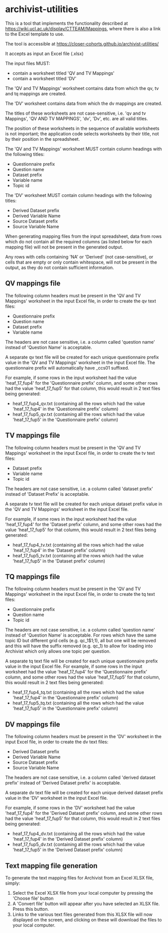 # archivist-utilities

This is a tool that implements the functionality described at https://wiki.ucl.ac.uk/display/CTTEAM/Mappings, where there is also a link to the Excel template to use. 

The tool is accessible at https://closer-cohorts.github.io/archivist-utilities/

It accepts as input an Excel file (.xlsx)

The input files MUST:

- contain a worksheet titled 'QV and TV Mappings'
- contain a worksheet titled 'DV'

The 'QV and TV Mappings' worksheet contains data from which the qv, tv and tq mappings are created.

The 'DV' worksheet contains data from which the dv mappings are created.

The titles of these worksheets are not case-sensitive, i.e. 'qv and tv Mappings', 'QV AND TV MAPPINGS', 'dv', 'Dv', etc. are all valid titles.

The position of these worksheets in the sequence of available worksheets is not important; the application code selects worksheets by their title, not by their position in the spreadsheet.

The 'QV and TV Mappings' worksheet MUST contain column headings with the following titles:

- Questionnaire prefix
- Question name
- Dataset prefix
- Variable name
- Topic id

The 'DV' worksheet MUST contain column headings with the following titles:

- Derived Dataset prefix
- Derived Variable Name
- Source Dataset prefix
- Source Variable Name

When generating mapping files from the input spreadsheet, data from rows which do not contain all the required columns (as listed below for each mapping file) will not be present in the generated output.

Any rows with cells containing 'NA' or 'Derived' (not case-sensitive), or cells that are empty or only contain whitespace, will not be present in the output, as they do not contain sufficient information.

## QV mappings file

The following column headers must be present in the 'QV and TV Mappings' worksheet in the input Excel file, in order to create the qv text files:

 - Questionnaire prefix
 - Question name
 - Dataset prefix
 - Variable name

The headers are not case sensitive, i.e. a column called 'question name' instead of 'Question Name' is acceptable.

A separate qv text file will be created for each unique questionnaire prefix value in the 'QV and TV Mappings' worksheet in the input Excel file. The questionnaire prefix will automatically have _ccs01 suffixed. 

For example, if some rows in the input worksheet had the value 'heaf_17_fup4' for the 'Questionnaire prefix' column, and some other rows had the value 'heaf_17_fup5' for that column, this would result in 2 text files being generated: 
 
 - heaf_17_fup4_qv.txt (containing all the rows which had the value 'heaf_17_fup4' in the 'Questionnaire prefix' column)
 - heaf_17_fup5_qv.txt (containing all the rows which had the value 'heaf_17_fup5' in the 'Questionnaire prefix' column)

## TV mappings file

The following column headers must be present in the 'QV and TV Mappings' worksheet in the input Excel file, in order to create the tv text files:

 - Dataset prefix
 - Variable name
 - Topic id

The headers are not case sensitive, i.e. a column called 'dataset prefix' instead of 'Dataset Prefix' is acceptable.

A separate tv text file will be created for each unique dataset prefix value in the 'QV and TV Mappings' worksheet in the input Excel file.

For example, if some rows in the input worksheet had the value 'heaf_17_fup4' for the 'Dataset prefix' column, and some other rows had the value 'heaf_17_fup5' for that column, this would result in 2 text files being generated: 
 
 - heaf_17_fup4_tv.txt (containing all the rows which had the value 'heaf_17_fup4' in the 'Dataset prefix' column)
 - heaf_17_fup5_tv.txt (containing all the rows which had the value 'heaf_17_fup5' in the 'Dataset prefix' column)
 
## TQ mappings file

The following column headers must be present in the 'QV and TV Mappings' worksheet in the input Excel file, in order to create the tq text files:

 - Questionnaire prefix
 - Question name
 - Topic id

The headers are not case sensitive, i.e. a column called 'question name' instead of 'Question Name' is acceptable. For rows which have the same topic ID but different grid cells (e.g. qc_1$1;1), all but one will be removed and this will have the suffix removed (e.g. qc_1) to allow for loading into Archivist which only allows one topic per question. 

A separate tq text file will be created for each unique questionnaire prefix value in the input Excel file.
For example, if some rows in the input worksheet had the value 'heaf_17_fup4' for the 'Questionnaire prefix' column, and some other rows had the value 'heaf_17_fup5' for that column, this would result in 2 text files being generated: 
 
 - heaf_17_fup4_tq.txt (containing all the rows which had the value 'heaf_17_fup4' in the 'Questionnaire prefix' column)
 - heaf_17_fup5_tq.txt (containing all the rows which had the value 'heaf_17_fup5' in the 'Questionnaire prefix' column)
 
## DV mappings file

The following column headers must be present in the 'DV' worksheet in the input Excel file, in order to create the dv text files:

 - Derived Dataset prefix
 - Derived Variable Name
 - Source Dataset prefix
 - Source Variable Name

The headers are not case sensitive, i.e. a column called 'derived dataset prefix' instead of 'Derived Dataset prefix' is acceptable.

A separate dv text file will be created for each unique derived dataset prefix value in the 'DV' worksheet in the input Excel file.

For example, if some rows in the 'DV' worksheet had the value 'heaf_17_fup4' for the 'Derived Dataset prefix' column, and some other rows had the value 'heaf_17_fup5' for that column, this would result in 2 text files being generated: 
 
 - heaf_17_fup4_dv.txt (containing all the rows which had the value 'heaf_17_fup4' in the 'Derived Dataset prefix' column)
 - heaf_17_fup5_dv.txt (containing all the rows which had the value 'heaf_17_fup5' in the 'Derived Dataset prefix' column)
          
## Text mapping file generation

To generate the text mapping files for Archivist from an Excel XLSX file, simply:

1. Select the Excel XLSX file from your local computer by pressing the 'Choose file' button
2. A 'Convert file' button will appear after you have selected an XLSX file. Press this button.
3. Links to the various text files generated from this XLSX file will now displayed on the screen, and clicking on these will download the files to your local computer.
